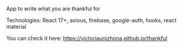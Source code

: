 App to write what you are thankful for

Technologies: React 17+, axious, firebase, google-auth, hooks, react material

You can check it here: https://victoriaunizhona.github.io/thankful
